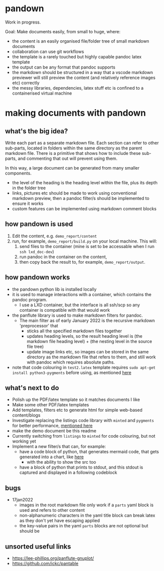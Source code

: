 # pandown

Work in progress.

Goal: Make documents easily, from small to huge, where:
- the content is an easily organised file/folder tree of small markdown documents
- collaboration can use git workflows
- the template is a rarely touched but highly capable pandoc latex template
- the output can be any format that pandoc supports
- the markdown should be structured in a way that a vscode markdown previewer will still preview the content (and relatively reference images etc) correctly
- the messy libraries, dependencies, latex stuff etc is confined to a containerised virtual machine


# making documents with pandown

## what's the big idea?
Write each part as a separate markdown file.
Each section can refer to other sub-parts, located in folders within the same directory as the parent markdown file. There is a primitive that shows how to include these sub-parts, and commenting that out will prevent using them.

In this way, a large document can be generated from many smaller components.
- the level of the heading is the heading level within the file, plus its depth in the folder tree
- links, pictures etc should be made to work using conventional markdown preview, then a pandoc filter/s should be implemented to ensure it works
- custom features can be implemented using markdown comment blocks 

## how pandown is used

1. Edit the content, e.g. `demo_report/content`
2. run, for example, `demo_report/build.py` on your local machine. This will:
	1. send files to the container (mine is set to be accessable when I run `ssh lxd_doc-dev`)
	2. run pandoc in the container on the content,
	3. then copy back the result to, for example, `demo_report/output`.

## how pandown works
- the pandown python lib is installed locally
- it is used to manage interactions with a container, which contains the pandoc program.
	- I use a LXD container, but the interface is all ssh/scp so any container is compatible with that would work
- the panflute library is used to make markdown filters for pandoc.
	- The main filter as of early January 2022 is the recursive markdown 'preprocessor' that
		- sticks all the specified markdown files together
		- updates heading levels, so the result heading level is (the markdown file heading level) + (the nesting level in the source file tree)
		- update image links etc, so images can be stored in the same directory as the markdown file that refers to them, and still work with pandoc which requires absolute paths.
- note that code colouring in `test2.latex` template requires `sudo apt-get install python3-pygments` before using, as mentioned [here](https://tex.stackexchange.com/questions/146264/i-cant-get-minted-package-to-work-under-ubuntu-pygments-error/563919#563919)

## what's next to do
- Polish up the PDF/latex template so it matches documents I like
- Make some other PDF/latex templates 
- Add templates, filters etc to generate html for simple web-based content/blogs
- Investigate replacing the listings code library with `minted` and `pygments` for better performance, [mentioned here](https://tex.stackexchange.com/questions/89276/insert-bash-code-with-coloration-into-my-latex-report)
- make the demo document be this readme
- Currently switching from `listings` to `minted` for code colouring, but not working yet
- Implement a new filter/s that can, for example:
	- have a code block of python, that generates mermaid code, that gets generated into a chart, like [here](https://www.noveltech.dev/diagram-mermaid/)
		- with the ability to show the src too
	- have a block of python that prints to stdout, and this stdout is captured and displayed in a following codeblock

## bugs
- 17jan2022
	- images in the root markdown file only work if a `parts` yaml block is used and refers to other content
	- non-alphanumeric characters in the yaml title block can break latex as they don't yet have escaping applied
	- the key-value pairs in the yaml `parts` blocks are not optional but should be

## unsorted useful links
- https://lee-phillips.org/panflute-gnuplot/
- https://github.com/ickc/pantable


